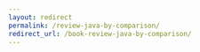 ```yaml
---
layout: redirect
permalink: /review-java-by-comparison/
redirect_url: /book-review-java-by-comparison/
---
```

